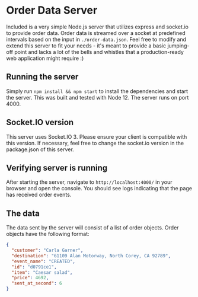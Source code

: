 # Order Data Server

Included is a very simple Node.js server that utilizes express and socket.io to provide order data. Order data is streamed over a socket at predefined intervals based on the input in `./order-data.json`. Feel free to modify and extend this server to fit your needs - it's meant to provide a basic jumping-off point and lacks a lot of the bells and whistles that a production-ready web application might require :)

## Running the server

Simply run `npm install && npm start` to install the dependencies and start the server. This was built and tested with Node 12. The server runs on port 4000.

## Socket.IO version

This server uses Socket.IO 3. Please ensure your client is compatible with this version. If necessary, feel free to change the socket.io version in the package.json of this server.

## Verifying server is running

After starting the server, navigate to `http://localhost:4000/` in your browser and open the console. You should see logs indicating that the page has received order events.

## The data

The data sent by the server will consist of a list of order objects. Order objects have the following format:

```json
{
  "customer": "Carla Garner",
  "destination": "61109 Alan Motorway, North Corey, CA 92789",
  "event_name": "CREATED",
  "id": "d0791ce1",
  "item": "Caesar salad",
  "price": 4692,
  "sent_at_second": 6
}
```
